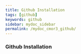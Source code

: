 ```yaml
---
title: Github Installation
tags: [github]
keywords: github
sidebar: mydoc_sidebar
permalink: /mydoc_cmor3_github/
---
```

### Github Installation

